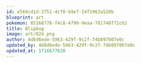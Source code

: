 ```yaml
---
id: e569cd1d-3751-4cf8-b9e7-24f1963a520b
blueprint: art
pokemon: 85168778-f4c8-4790-9eaa-781748f72c62
title: Blipbug
image: art/824.png
author: 4d8d6ede-5963-429f-9c2f-74b897007e0c
updated_by: 4d8d6ede-5963-429f-9c2f-74b897007e0c
updated_at: 1716677620
---
```

